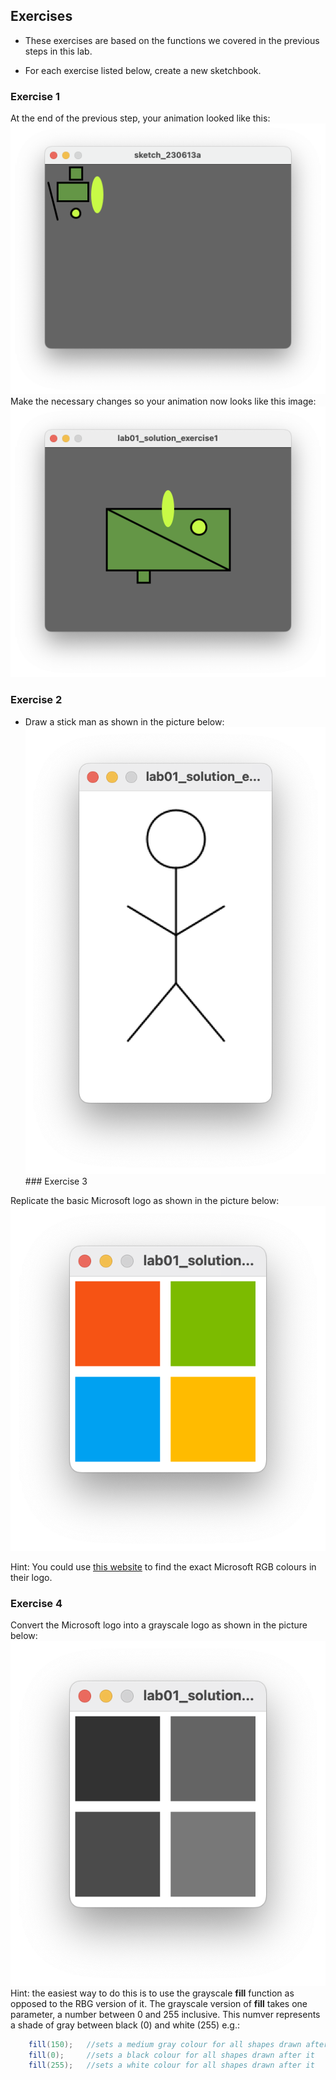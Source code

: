 ## Exercises

- These exercises are based on the functions we covered in the previous steps in this lab.

- For each exercise listed below, create a new sketchbook.


### Exercise 1

At the end of the previous step, your animation looked like this:
![](./img/24.png)
Make the necessary changes so your animation now looks like this image:
![](./img/25.png)

### Exercise 2

- Draw a stick man as shown in the picture below:
![Basic Stick Man](./img/26.png)### Exercise 3

Replicate the basic Microsoft logo as shown in the picture below:
![Basic Microsoft Logo](./img/27.png)

Hint:  You could use [this website](http://designpieces.com/2014/11/brand-colours/) to find the exact Microsoft RGB colours in their logo.


### Exercise 4

Convert the Microsoft logo into a grayscale logo as shown in the picture below:
![Greyscale version of the Microsoft logo](./img/28.png)
Hint: the easiest way to do this is to use the grayscale **fill** function as opposed to the RBG version of it.  The grayscale version of **fill** takes one parameter, a number between 0 and 255 inclusive.  This numver represents a shade of gray between black (0) and white (255) e.g.:

~~~java
    fill(150);   //sets a medium gray colour for all shapes drawn after it
    fill(0);     //sets a black colour for all shapes drawn after it
    fill(255);   //sets a white colour for all shapes drawn after it
~~~ 

